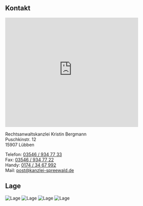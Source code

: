 ## Kontakt

<iframe id="map" width="425" height="350" frameborder="0" scrolling="no" marginheight="0" marginwidth="0" src="https://maps.google.com/maps?ll=51.93798,13.89063&t=h&output=embed&q=Puschkinstr.+12+15907+Lübben&hl=de&iwloc=false&zoom=20"></iframe>

Rechtsanwaltskanzlei Kristin Bergmann<br>
Puschkinstr. 12<br>
15907 Lübben<br>

Telefon:  <a href="tel:+4935469347733">03546 / 934 77 33</a><br>
Fax:      <a href="tel:+4935469347722">03546 / 934 77 22</a><br>
Handy:    <a href="tel:+491743467992">0174 / 34 67 992</a><br>
Mail:     <a href="mailto:post@kanzlei-spreewald.de">post@kanzlei-spreewald.de</a>

## Lage

![Lage](img/lage1.jpg)
![Lage](img/lage2.jpg)
![Lage](img/lage3.jpg)
![Lage](img/lage4.jpg)
